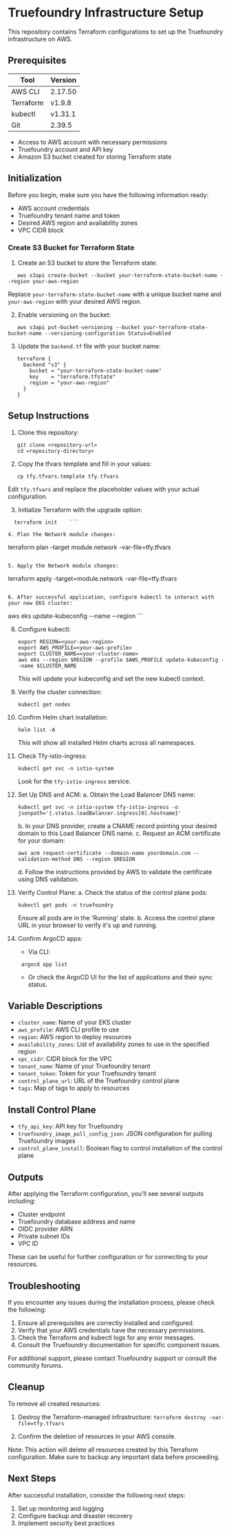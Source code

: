 # Truefoundry Infrastructure Setup

This repository contains Terraform configurations to set up the Truefoundry infrastructure on AWS.

## Prerequisites

| Tool      | Version  |
|-----------|----------|
| AWS CLI   | 2.17.50  |
| Terraform | v1.9.8   |
| kubectl   | v1.31.1  |
| Git       | 2.39.5   |

- Access to AWS account with necessary permissions
- Truefoundry account and API key
- Amazon S3 bucket created for storing Terraform state

## Initialization

Before you begin, make sure you have the following information ready:

- AWS account credentials
- Truefoundry tenant name and token
- Desired AWS region and availability zones
- VPC CIDR block

### Create S3 Bucket for Terraform State

1. Create an S3 bucket to store the Terraform state:

```
   aws s3api create-bucket --bucket your-terraform-state-bucket-name --region your-aws-region   
   ```

   Replace `your-terraform-state-bucket-name` with a unique bucket name and `your-aws-region` with your desired AWS region.

2. Enable versioning on the bucket:

```
   aws s3api put-bucket-versioning --bucket your-terraform-state-bucket-name --versioning-configuration Status=Enabled   
   ```

3. Update the `backend.tf` file with your bucket name:

```hcl
   terraform {
     backend "s3" {
       bucket = "your-terraform-state-bucket-name"
       key    = "terraform.tfstate"
       region = "your-aws-region"
     }
   }
   ```

## Setup Instructions

1. Clone this repository:

```
   git clone <repository-url>
   cd <repository-directory>   
   ```

2. Copy the tfvars template and fill in your values:  

```
   cp tfy.tfvars.template tfy.tfvars   
   ```

   Edit `tfy.tfvars` and replace the placeholder values with your actual configuration.

3. Initialize Terraform with the upgrade option:  

 ```
   terraform init    ```

4. Plan the Network module changes:  
```

   terraform plan -target module.network -var-file=tfy.tfvars

   ```

5. Apply the Network module changes:  
```

   terraform apply -target=module.network -var-file=tfy.tfvars

   ```

6. After successful application, configure kubectl to interact with your new EKS cluster:  
```

   aws eks update-kubeconfig --name <cluster-name> --region <aws-region>   ```

8. Configure kubectl:

   ```
   export REGION=<your-aws-region>
   export AWS_PROFILE=<your-aws-profile>
   export CLUSTER_NAME=<your-cluster-name>
   aws eks --region $REGION --profile $AWS_PROFILE update-kubeconfig --name $CLUSTER_NAME
   ```

   This will update your kubeconfig and set the new kubectl context.

9. Verify the cluster connection:

   ```
   kubectl get nodes
   ```

10. Confirm Helm chart installation:

    ```
    helm list -A
    ```

    This will show all installed Helm charts across all namespaces.

11. Check Tfy-istio-ingress:

    ```
    kubectl get svc -n istio-system
    ```

    Look for the `tfy-istio-ingress` service.

12. Set Up DNS and ACM:
    a. Obtain the Load Balancer DNS name:

       ```
       kubectl get svc -n istio-system tfy-istio-ingress -o jsonpath='{.status.loadBalancer.ingress[0].hostname}'
       ```

    b. In your DNS provider, create a CNAME record pointing your desired domain to this Load Balancer DNS name.
    c. Request an ACM certificate for your domain:

       ```
       aws acm request-certificate --domain-name yourdomain.com --validation-method DNS --region $REGION
       ```

    d. Follow the instructions provided by AWS to validate the certificate using DNS validation.

13. Verify Control Plane:
    a. Check the status of the control plane pods:

       ```
       kubectl get pods -n truefoundry
       ```

       Ensure all pods are in the 'Running' state.
    b. Access the control plane URL in your browser to verify it's up and running.

14. Confirm ArgoCD apps:
    - Via CLI:

     ```
      argocd app list      
      ```

    - Or check the ArgoCD UI for the list of applications and their sync status.

<!-- BEGIN_TF_DOCS -->

<!-- END_TF_DOCS -->
## Variable Descriptions

- `cluster_name`: Name of your EKS cluster
- `aws_profile`: AWS CLI profile to use
- `region`: AWS region to deploy resources
- `availability_zones`: List of availability zones to use in the specified region
- `vpc_cidr`: CIDR block for the VPC
- `tenant_name`: Name of your Truefoundry tenant
- `tenant_token`: Token for your Truefoundry tenant
- `control_plane_url`: URL of the Truefoundry control plane
- `tags`: Map of tags to apply to resources

## Install Control Plane

- `tfy_api_key`: API key for Truefoundry
- `truefoundry_image_pull_config_json`: JSON configuration for pulling Truefoundry images
- `control_plane_install`: Boolean flag to control installation of the control plane

## Outputs

After applying the Terraform configuration, you'll see several outputs including:

- Cluster endpoint
- Truefoundry database address and name
- OIDC provider ARN
- Private subnet IDs
- VPC ID

These can be useful for further configuration or for connecting to your resources.

## Troubleshooting

If you encounter any issues during the installation process, please check the following:

1. Ensure all prerequisites are correctly installed and configured.
2. Verify that your AWS credentials have the necessary permissions.
3. Check the Terraform and kubectl logs for any error messages.
4. Consult the Truefoundry documentation for specific component issues.

For additional support, please contact Truefoundry support or consult the community forums.

## Cleanup

To remove all created resources:

1. Destroy the Terraform-managed infrastructure:   ```
   terraform destroy -var-file=tfy.tfvars   ```

2. Confirm the deletion of resources in your AWS console.

Note: This action will delete all resources created by this Terraform configuration. Make sure to backup any important data before proceeding.

## Next Steps

After successful installation, consider the following next steps:

1. Set up monitoring and logging
2. Configure backup and disaster recovery
3. Implement security best practices
